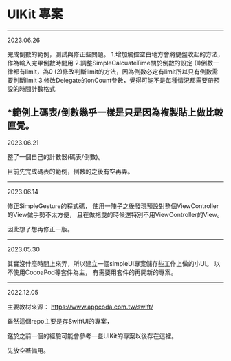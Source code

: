 # UIKit 專案
---
2023.06.26

完成倒數的範例，測試與修正些問題。
1.增加觸控空白地方會將鍵盤收起的方法，作為輸入完畢倒數時間用
2.調整SimpleCalcuateTime關於倒數的設定
  (1)倒數一律都有limit，為0
  (2)修改判斷limit的方法，因為倒數必定有limit所以只有倒數需要判斷limit
3.修改Delegate的onCount參數，覺得可能不是每種情況都需要帶預設的時間計數格式

*範例上碼表/倒數幾乎一樣是只是因為複製貼上做比較直覺。
---
2023.06.21

整了一個自己的計數器(碼表/倒數)。

目前先完成碼表的範例，倒數的之後有空再弄。

---
2023.06.14

修正SimpleGesture的程式碼，
使用一陣子之後發現預設對整個ViewController的View做手勢不太方便，
且在做拖曳的時候還特別不用ViewController的View。

因此想了想再修正一版。

---
2023.05.30

其實沒什麼時間上來弄，所以建立一個simpleUI專案儲存些工作上做的小UI。
以不使用CocoaPod等套件為主，
有需要用套件的再開新的專案。

---
2022.12.05

主要教材來源： https://www.appcoda.com.tw/swift/

雖然這個repo主要是存SwiftUI的專案，

鑑於之前一個的經驗可能會參考一些UIKit的專案以後存在這裡。

先放空著備用。


